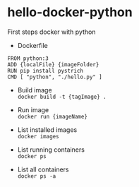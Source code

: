 # hello-docker-python
First steps docker with python

- Dockerfile
```
FROM python:3 
ADD {localFile} {imageFolder} 
RUN pip install pystrich  
CMD [ "python", "./hello.py" ]
```

- Build image  
```docker build -t {tagImage} . ```

- Run image  
```docker run {imageName}```

- List installed images  
``` docker images ```

- List running containers  
```docker ps ```

- List all containers  
```docker ps -a```
